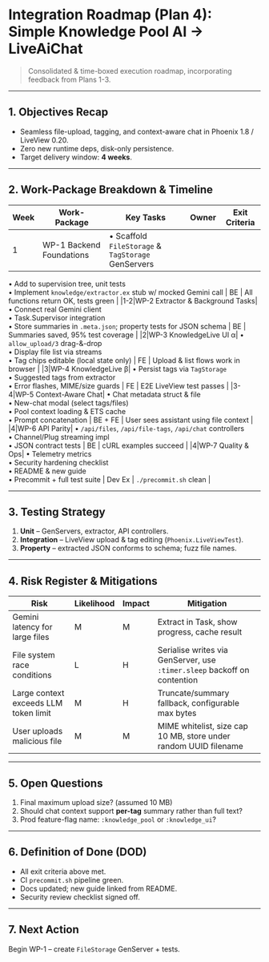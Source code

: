 # Integration Roadmap (Plan 4): Simple Knowledge Pool AI → LiveAiChat

> Consolidated & time-boxed execution roadmap, incorporating feedback from Plans 1-3.

---
## 1. Objectives Recap
* Seamless file-upload, tagging, and context-aware chat in Phoenix 1.8 / LiveView 0.20.
* Zero new runtime deps, disk-only persistence.
* Target delivery window: **4 weeks**.

---
## 2. Work-Package Breakdown & Timeline
| Week | Work-Package | Key Tasks | Owner | Exit Criteria |
|------|--------------|-----------|-------|---------------|
|1|WP-1 Backend Foundations| • Scaffold `FileStorage` & `TagStorage` GenServers  
• Add to supervision tree, unit tests  
• Implement `knowledge/extractor.ex` stub w/ mocked Gemini call | BE | All functions return OK, tests green |
|1-2|WP-2 Extractor & Background Tasks| • Connect real Gemini client  
• Task.Supervisor integration  
• Store summaries in `.meta.json`; property tests for JSON schema | BE | Summaries saved, 95% test coverage |
|2|WP-3 KnowledgeLive UI α| • `allow_upload/3` drag-&-drop  
• Display file list via streams  
• Tag chips editable (local state only) | FE | Upload & list flows work in browser |
|3|WP-4 KnowledgeLive β| • Persist tags via `TagStorage`  
• Suggested tags from extractor  
• Error flashes, MIME/size guards | FE | E2E LiveView test passes |
|3-4|WP-5 Context-Aware Chat| • Chat metadata struct & file  
• New-chat modal (select tags/files)  
• Pool context loading & ETS cache  
• Prompt concatenation | BE + FE | User sees assistant using file context |
|4|WP-6 API Parity| • `/api/files`, `/api/file-tags`, `/api/chat` controllers  
• Channel/Plug streaming impl  
• JSON contract tests | BE | cURL examples succeed |
|4|WP-7 Quality & Ops| • Telemetry metrics  
• Security hardening checklist  
• README & new guide  
• Precommit + full test suite | Dev Ex | `./precommit.sh` clean |

---
## 3. Testing Strategy
1. **Unit** – GenServers, extractor, API controllers.  
2. **Integration** – LiveView upload & tag editing (`Phoenix.LiveViewTest`).  
3. **Property** – extracted JSON conforms to schema; fuzz file names.

---
## 4. Risk Register & Mitigations
| Risk | Likelihood | Impact | Mitigation |
|------|-----------|--------|-----------|
|Gemini latency for large files|M|M|Extract in Task, show progress, cache result|
|File system race conditions|L|H|Serialise writes via GenServer, use `:timer.sleep` backoff on contention|
|Large context exceeds LLM token limit|M|H|Truncate/summary fallback, configurable max bytes|
|User uploads malicious file|M|M|MIME whitelist, size cap 10 MB, store under random UUID filename|

---
## 5. Open Questions
1. Final maximum upload size? (assumed 10 MB)  
2. Should chat context support **per-tag** summary rather than full text?  
3. Prod feature-flag name: `:knowledge_pool` or `:knowledge_ui`?

---
## 6. Definition of Done (DOD)
* All exit criteria above met.
* CI `precommit.sh` pipeline green.
* Docs updated; new guide linked from README.
* Security review checklist signed off.

---
## 7. Next Action
Begin WP-1 – create `FileStorage` GenServer + tests.

